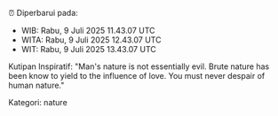 ⏰ Diperbarui pada:
- WIB: Rabu, 9 Juli 2025 11.43.07 UTC
- WITA: Rabu, 9 Juli 2025 12.43.07 UTC
- WIT: Rabu, 9 Juli 2025 13.43.07 UTC

Kutipan Inspiratif:
"Man's nature is not essentially evil. Brute nature has been know to yield to the influence of love. You must never despair of human nature."


Kategori: nature

